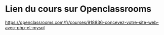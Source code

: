 # Lien du cours sur Openclassrooms
https://openclassrooms.com/fr/courses/918836-concevez-votre-site-web-avec-php-et-mysql